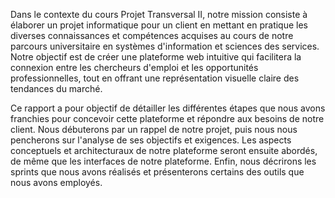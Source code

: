 Dans le contexte du cours Projet Transversal II, notre mission consiste à élaborer un projet informatique pour un client en mettant en pratique les diverses connaissances et compétences acquises au cours de notre parcours universitaire en systèmes d'information et sciences des services. Notre objectif est de créer une plateforme web intuitive qui facilitera la connexion entre les chercheurs d'emploi et les opportunités professionnelles, tout en offrant une représentation visuelle claire des tendances du marché. 

Ce rapport a pour objectif de détailler les différentes étapes que nous avons franchies pour concevoir cette plateforme et répondre aux besoins de notre client. Nous débuterons par un rappel de notre projet, puis nous nous pencherons sur l'analyse de ses objectifs et exigences. Les aspects conceptuels et architecturaux de notre plateforme seront ensuite abordés, de même que les interfaces de notre plateforme.  Enfin, nous décrirons les sprints que nous avons réalisés et présenterons certains des outils que nous avons employés. 
